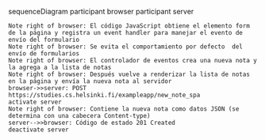 sequenceDiagram
    participant browser
    participant server

    Note right of browser: El código JavaScript obtiene el elemento form de la página y registra un event handler para manejar el evento de envío del formulario
    Note right of browser: Se evita el comportamiento por defecto  del envío de formularios
    Note right of browser: El controlador de eventos crea una nueva nota y la agrega a la lista de notas
    Note right of browser: Después vuelve a renderizar la lista de notas en la página y envía la nueva nota al servidor
    browser->>server: POST https://studies.cs.helsinki.fi/exampleapp/new_note_spa
    activate server
    Note right of browser: Contiene la nueva nota como datos JSON (se determina con una cabecera Content-type)
    server-->>browser: Código de estado 201 Created
    deactivate server
